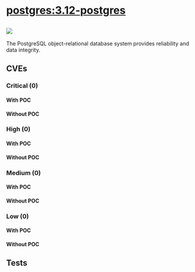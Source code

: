 # [postgres:3.12-postgres](https://hub.docker.com/_/postgres?tab=tags)
![](https://img.shields.io/static/v1?label=tag&message=3.12-postgres&color=blue)
---
<p>
The PostgreSQL object-relational database system provides reliability and data integrity.
</p>

## CVEs
### Critical (0)
#### With POC

#### Without POC


### High (0)
#### With POC

#### Without POC


### Medium (0)
#### With POC

#### Without POC


### Low (0)
#### With POC

#### Without POC


## Tests

